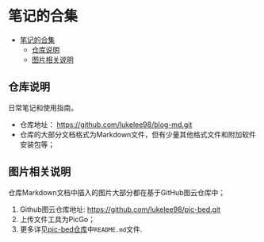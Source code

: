 # 笔记的合集

<!-- @import "[TOC]" {cmd="toc" depthFrom=1 depthTo=6 orderedList=false} -->

<!-- code_chunk_output -->

- [笔记的合集](#笔记的合集)
  - [仓库说明](#仓库说明)
  - [图片相关说明](#图片相关说明)

<!-- /code_chunk_output -->

## 仓库说明
日常笔记和使用指南。  
+ 仓库地址： https://github.com/lukelee98/blog-md.git
+ 仓库的大部分文档格式为Markdown文件，但有少量其他格式文件和附加软件安装包等；   


## 图片相关说明
仓库Markdown文档中插入的图片大部分都在基于GitHub图云仓库中；  
1. Github图云仓库地址: https://github.com/lukelee98/pic-bed.git   
2. 上传文件工具为PicGo；  
3. 更多详见[pic-bed仓库](https://github.com/lukelee98/pic-bed.git)中`README.md`文件.  